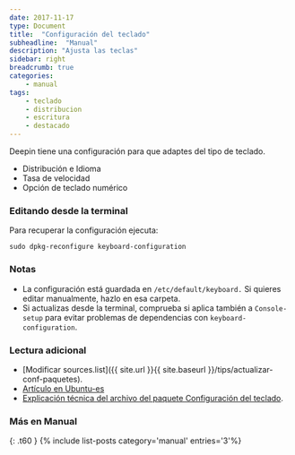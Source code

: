 ```yaml
---
date: 2017-11-17
type: Document
title:  "Configuración del teclado"
subheadline:  "Manual"
description: "Ajusta las teclas"
sidebar: right
breadcrumb: true
categories:
    - manual
tags:
    - teclado
    - distribucion
    - escritura
    - destacado
---
```

Deepin tiene una configuración para que adaptes del tipo de teclado.

* Distribución e Idioma
* Tasa de velocidad
* Opción de teclado numérico

### Editando desde la terminal
Para recuperar la configuración ejecuta:

~~~
sudo dpkg-reconfigure keyboard-configuration
~~~

### Notas

* La configuración está guardada en `/etc/default/keyboard.` Si quieres editar manualmente, hazlo en esa carpeta.
* Si actualizas desde la terminal, comprueba si aplica también a `Console-setup` para evitar problemas de dependencias con `keyboard-configuration`.

### Lectura adicional

* [Modificar sources.list]({{ site.url }}{{ site.baseurl }}/tips/actualizar-conf-paquetes).
* [Artículo en Ubuntu-es](http://www.ubuntu-es.org/node/187686)
* [Explicación técnica del archivo del paquete Configuración del teclado](http://aty.sdsu.edu/bibliog/latex/debian/keyboard.html).

### Más en Manual
{: .t60 }
{% include list-posts category='manual' entries='3'%}
